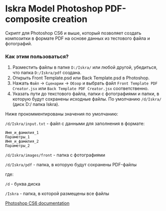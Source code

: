 # Iskra Model Photoshop PDF-composite creation #

Скрипт для Photoshop CS6 и выше, который позволяет создать композитки в формате PDF на основе данных из тестового файла и фотографий.

### Как этим пользоваться? ###

1. Разместить файлы в папке `D:/Iskra/` или любой другой, убедиться, что папка `D:/Iskra/pdf` создана.
2. Открыть Front Template.psd или Back Template.psd в Photoshop.
3. Нажать `Файл` -> `Сценарии` -> `Обзор` и выбрать файл `Front Template PDF Creator.jsx` или `Back Template PDF Creator.jsx` соответственно.
4. Указать пути до текстового файла, папки с фотографиями и папки, в которую будут сохранены исходные файлы. По умолчанию `/d/Iskra/` (диск D:/ папка Iskra).

Ниже прокомментированы значения по умолчанию:

`/d/Iskra/input.txt` - файл с данными для заполнения в формате:
```
Имя_и_фамилия_1
Параметры_1
Имя_и_фамилия_2
Параметры_2
```

`/d/Iskra/images/front` - папка с фотографиями

`/d/Iskra/pdf` - папка, в которую будут сохранены PDF-файлы

где:

`/d` - буква диска

`/Iskra` - папка, в которой размещены все файлы

[Photoshop CS6 documentation](http://wwwimages.adobe.com/content/dam/Adobe/en/products/photoshop/pdfs/cs6/Photoshop-CS6-JavaScript-Ref.pdf)